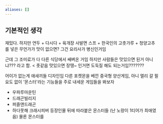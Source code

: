```yaml
---
aliases: []
---
```

## 기본적인 생각

재밌다.
하지만 연두 + 다시다 + 육개장 사발면 스프 + 한국인의 고춧가루 + 청양고추를 넣은 무언가가 맛이 없으면? 그건 요리사가 병신인거임

근데 그 조미료가 다 다른 식당에서 쌔벼온 거임
하지만 사람들은 맛있으면 된거 아니냐??? 라고 함. < 좃같음
맛있으면 장땡~ 인거면 도둑질 해도 되는거임???????

어이가 없는게 애새끼들 디자인임 다른 포켓몬을 베낀 중국형 양산게임, 아니 멀리 갈 필요도 없이 '몬스터'라는 기능들을 주로 내세운 게임들을 봐보자
- 우파루마운틴
- 드래곤빌리지
- 퍼즐앤드래곤
- 하다못해 크래시피버 등장인물 뒤에 따라붙은 몬스터들 (난 노랑이 1티어가 최애였음)
물론 몬스터를
